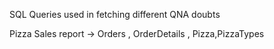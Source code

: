 SQL Queries used in fetching different QNA doubts

Pizza Sales report -> Orders , OrderDetails , Pizza,PizzaTypes

